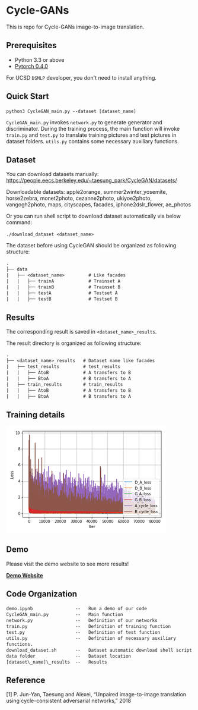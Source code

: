 # Cycle-GANs

This is repo for Cycle-GANs image-to-image translation.

## Prerequisites
- Python 3.3 or above
- [Pytorch 0.4.0](torch.org)

For UCSD `DSMLP` developer, you don't need to install anything.

## Quick Start

`python3 CycleGAN_main.py --dataset [dataset_name]`

`CycleGAN_main.py` invokes `network.py` to generate generator and discriminator. During the training process, the main function will invoke `train.py` and `test.py` to translate training pictures and test pictures in dataset folders. `utils.py` contains some necessary auxiliary functions.

## Dataset

You can download datasets manually: https://people.eecs.berkeley.edu/~taesung_park/CycleGAN/datasets/

Downloadable datasets: apple2orange, summer2winter_yosemite, horse2zebra, monet2photo, cezanne2photo, ukiyoe2photo, vangogh2photo, maps, cityscapes, facades, iphone2dslr_flower, ae_photos

Or you can run shell script to download dataset automatically via below command:

`./download_dataset <dataset_name>`

The dataset before using CycleGAN should be organized as following structure:

```
.
├── data                   
|   ├── <dataset_name>         # Like facades
|   |   ├── trainA             # Trainset A
|   |   ├── trainB             # Trainset B
|   |   ├── testA              # Testset A
|   |   ├── testB              # Testset B
```

## Results

The corresponding result is saved in `<dataset_name>_results`.

The result directory is organized as following structure:

```
.
├── <dataset_name>_results   # Dataset name like facades              
|   ├── test_results         # test_results
|   |   ├── AtoB             # A transfers to B
|   |   ├── BtoA             # B transfers to A
|   ├── train_results        # train_results
|   |   ├── AtoB             # A transfers to B
|   |   ├── BtoA             # B transfers to A
```

## Training details

![loss](facades_results/facades_train_hist.png)

## Demo

Please visit the demo website to see more results!

**[Demo Website](https://sites.google.com/view/ece285-styletransfer/%E9%A6%96%E9%A1%B5?authuser=1)**

## Code Organization

```
demo.ipynb                --   Run a demo of our code
CycleGAN_main.py          --   Main function
network.py                --   Definition of our networks
train.py                  --   Definition of training function 
test.py                   --   Definition of test function
utils.py                  --   Definition of necessary auxiliary functions.
download_dataset.sh       --   Dataset automatic download shell script
data folder               --   Dataset location
[dataset\_name]\_results  --   Results
```

## Reference

[1] P. Jun-Yan, Taesung and Alexei, “Unpaired image-to-image translation using cycle-consistent
adversarial networks,” 2018
